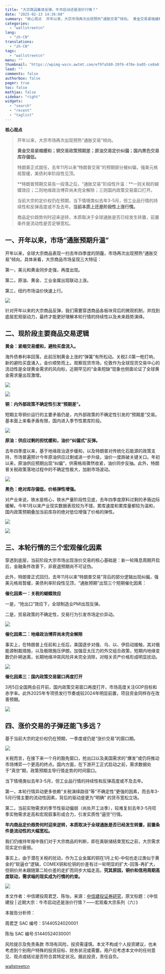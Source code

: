 ```yaml
---
title: "大宗商品集体反弹，牛市启动还是涨价行情？"
date: "2025-02-13 14:36:08"
summary: "核心观点  开年以来，大宗市场再次出现预热“通胀交易”倾向。 黄金交易紧缩缓和；铜交易政策预期差；原..."
categories:
  - "wallstreetcn"
lang:
  - "zh-CN"
translations:
  - "zh-CN"
tags:
  - "wallstreetcn"
menu: ""
thumbnail: "https://wpimg-wscn.awtmt.com/ef9fa580-20f6-478e-ba05-ce8a6f605df4.jpeg"
lead: ""
comments: false
authorbox: false
pager: true
toc: false
mathjax: false
sidebar: "right"
widgets:
  - "search"
  - "recent"
  - "taglist"
---
```


**核心观点**

> 开年以来，大宗市场再次出现预热“通胀交易”倾向。
> 
> **黄金交易紧缩缓和；铜交易政策预期差；原油交易定价纠偏；国内黑色交易库存偏低。**
> 
> 特朗普正式就任，去年11月以来“特朗普交易”的预期部分被纠偏，强美元格局暂缓，美债利率阶段性见顶。
> 
> **特朗普预期交易告一段落之后，“通胀交易”阶段性升温：**一则关税的蝴蝶效应；二则地缘政治博弈尚未完全解除；三则国内政策交易窗口打开。
> 
> 当前大宗的定价权仍在预期，当下情境类似去年3-5月，但工业品行情的持续性和反弹高度或不及去年。**当前本质上还是阶段性上涨行情。**
> 
> 商品定价趋势何时迎来逆转，本质取决于全球通胀是否已经发生转置，前置条件是流动性是否足够宽松。

一、开年以来，市场“通胀预期升温”
-----------------

开年以来，全球大宗商品表现一扫去年四季度的阴霾，市场再次出现预热“通胀交易”倾向。具体来看，大宗商品市场呈现三大特征：

第一，美元和黄金同步走强，再度出现。

第二，原油、黄金、工业金属出现联动上涨。

第三，纽约市场溢价快速上行。

![](https://mmbiz-qpic.wscn.net/mmbiz_png/9ns8I2LyRibpxibX6ibzXmMaia8qQ2n6HuQKTCBsm9DtgaMEyAoiamxuhpeLhQm9ZeDbDh2hicQvKE2pMScicfIIlofDA/640?wx_fmt=png&from=appmsg)

针对开年以来的大宗商品反弹，我们需要穿透商品各板块背后的微观机制，并找到底层宏观驱动力，最终才能更好理解本轮行情的持续性以及未来趋势演绎。

二、现阶段主要商品交易逻辑
-------------

**黄金：紧缩交易缓和，避险买盘流入。**

海外债券利率回落，此前压制黄金上涨的“弹簧”有所松动。关税2.0第一枪打响，新的避险买盘涌入，金价顺势而上。观察现货市场，伦敦作为全球现货交易中心的流动性是全球黄金需求的风向标，近期罕见的“金条短缺”现象也侧面论证了全球黄金需求量出现激增。

![](https://mmbiz-qpic.wscn.net/mmbiz_png/9ns8I2LyRibpxibX6ibzXmMaia8qQ2n6HuQKg2rL749liaexibiaLE1JDp6ibMWea2P6xHorK8qTPYib7szt2yzPeibYiccbg/640?wx_fmt=png&from=appmsg)

![](https://mmbiz-qpic.wscn.net/mmbiz_png/9ns8I2LyRibpxibX6ibzXmMaia8qQ2n6HuQKLSxQcfHXPXDrO7ob4ZAib8STkyZEA8icEGQzQAya9mx74wElh68RsPRw/640?wx_fmt=png&from=appmsg)

**铜：内外部政策不确定性引发“预期差”。**

短期主导铜价运行的主要矛盾仍是，内外部政策的不确定性引发的“预期差”交易。基本面上来看矛盾有限，国内进入季节性累库阶段。

![](https://mmbiz-qpic.wscn.net/mmbiz_png/9ns8I2LyRibpxibX6ibzXmMaia8qQ2n6HuQKgjMeWVskIJ4O3SqtG8rUKic1DvpcdthP2ILFLEkrKbVUx7ZHo54dDVA/640?wx_fmt=png&from=appmsg)

**原油：供应过剩的担忧缓和，油价“纠偏式”反弹。**

去年四季度以来，基于地缘政治逐步缓和，以及特朗普对传统化石能源的政策支持，市场普遍预计今年原油供应过剩或进一步升级，油价一度跌破关键关口。年初以来，原油供应预期出现“纠偏”，供需格局骤然收紧，油价同步反抽。此外，特朗普关税政策落地过程中的不确定性极大，加剧市场波动。

![](https://mmbiz-qpic.wscn.net/mmbiz_png/9ns8I2LyRibpxibX6ibzXmMaia8qQ2n6HuQKpM8RTkKYUky4NcicYVKvBb2F7729YPIiaINArGxEXvYmiciaygP7uXdibsA/640?wx_fmt=png&from=appmsg)

**黑色：绝对库存偏低，价格弹性增强。**

对产业来说，铁水是核心，铁水产量阶段性见底，去年四季度原料过剩的矛盾边际缓解。今年1月以来产业现实数据表现较为不错，累库速度和累库量都较为温和，国内政策预期叠加当前库存的绝对低位增强了价格的弹性。

![](https://mmbiz-qpic.wscn.net/mmbiz_png/9ns8I2LyRibpxibX6ibzXmMaia8qQ2n6HuQK8FbQsAdSlmFiaKlHSFadDf0ibgPe9e8nibw5lGHps4zDiaFnshOLdaNmYw/640?wx_fmt=png&from=appmsg)

![](https://mmbiz-qpic.wscn.net/mmbiz_png/9ns8I2LyRibpxibX6ibzXmMaia8qQ2n6HuQKyKPO2DeIUcQMYuWS4WT1db6k6jh8VDY6yAK9bIh4xyHrw5cszGQNUQ/640?wx_fmt=png&from=appmsg)

三、本轮行情的三个宏观催化因素
---------------

穿透到底层，当前阶段大宗市场出现涨价交易的核心基础是：新一轮降息周期开启后，金融条件改善下，非衰退预期尚不可证伪。

此外，特朗普正式回归，去年11月以来“特朗普交易”背后的部分逻辑出现纠偏，强美元格局暂缓，美债利率阶段性见顶，“通胀预期”出现三个短期催化因素：

**催化因素一：关税的蝴蝶效应**

一是，“抢出口”效应下，全球制造业PMI出现反弹。

二是，贸易政策的不确定性，交易行为引发市场定价异动。

![](https://mmbiz-qpic.wscn.net/mmbiz_png/9ns8I2LyRibpxibX6ibzXmMaia8qQ2n6HuQKcbzD5ah2hARDvTwiaJTzmDlgOkM8zibiboPywTQh6V8Rs530ibicfFYqAxA/640?wx_fmt=png&from=appmsg)

**催化因素二：地缘政治博弈尚未完全解除**

事实上，在特朗普上任前和上任后，美国逐步对俄、乌、以、伊启动接触，其对俄能源制裁措施，以及极限施压伊朗，加强亚太压力的外交组合政策，短期内地缘变数仍扑朔迷离，长期地缘冲突风险并未完全消除，对相关资产价格形成明显扰动。

![](https://mmbiz-qpic.wscn.net/mmbiz_png/9ns8I2LyRibpxibX6ibzXmMaia8qQ2n6HuQKnIyT25MOCTWRy8pWA7AxL0nlOG32BGTTcov6Ib4ftSy2yS5IX4IdPw/640?wx_fmt=png&from=appmsg)

**催化因素三：国内政策交易窗口再度打开**

3月5日全国两会召开前，国内政策交易窗口再度打开，市场高度关注GDP目标和赤字率。此外2025年专项债发行节奏或较2024年明显前置，项目资金同样存在改善预期。

![](https://mmbiz-qpic.wscn.net/mmbiz_png/9ns8I2LyRibpxibX6ibzXmMaia8qQ2n6HuQK8SQJlJ43ArwtDcayuJic6DEoojcZ5qZusO2DXKTHiaH65dvqZB1cCjHA/640?wx_fmt=png&from=appmsg)

四、涨价交易的子弹还能飞多远？
---------------

基于当前大宗的定价权仍在预期，一季度或仍是“涨价交易”的窗口期。

![](https://mmbiz-qpic.wscn.net/mmbiz_png/9ns8I2LyRibpxibX6ibzXmMaia8qQ2n6HuQKXvWEdtmV6ZqaSibSXVZ77krOk6MzheVDpIljnad2uUlyIrdXcL8HSyA/640?wx_fmt=png&from=appmsg)

关税而言，在接下来一个月的豁免窗口，抢出口以及美国需求的“爆发”或仍将推动市场博弈一个更高的终点。国内方面，在下游开工正式启动之前，需求数据处于“真空”期，政策预期主导行情走势的时间窗口。

当下情境类似去年3-5月，但工业品行情的持续性和反弹高度或不及去年。

第一，本轮行情异动更多依赖“关税演绎路径”等“不确定性”更强的因素，而去年3-5月行情主要的流动性因素，背后的驱动是更为“明确” 的货币宽松立场。

第二，当前实物需求的季节性驱动偏弱（尚处开工淡季），较难复刻去年3-5月旺季实物需求走高和宏观叙事形成合力，引发实质性“逼空”行情。

**年内商品定价趋势何时迎来逆转，本质取决于全球通胀是否已经发生转置，前置条件是流动性的大幅宽松。**

我们仍维持年报中我们对于大宗商品的判断，即在美联储结束宽松之前，大宗需求现实定价疲弱。

事实上，由于潜在关税的扰动，作为工业金属的铜在1月上旬-中旬也走过类似于黄金的“软逼仓”逻辑，COMEX铜和伦铜的价差有过一轮明显的扩大-回落-再扩大，但铜价并未跟随第二轮价差的走扩而同步大幅走高。**究其原因，铜价和信用周期高度联动，需求端的现实成为行情的约束。**

![](https://mmbiz-qpic.wscn.net/mmbiz_png/9ns8I2LyRibpxibX6ibzXmMaia8qQ2n6HuQKdoY9KmOXXH3uyWM3QficINwbvBEIqiaicvqKg970QxGjRhkwF6BCZSTMg/640?wx_fmt=png&from=appmsg)

本文作者：中信建投周君芝、陈怡，来源：[中信建投证券研究](https://mp.weixin.qq.com/s?__biz=Mzg3ODUyMTkzMA==&mid=2247527069&idx=1&sn=f2646d0f08dcbc2f8b7f4a1532dbb318&chksm=ce7a8322ad5f63b1d5116d83217ed43e58f53cdaa97d76cb284e564e684db288f7c34e3eb803&mpshare=1&scene=23&srcid=021368cYpyKYF3oYIy3z9IVJ&sharer_shareinfo=e384fc137c21f9ddd085397c74e84416&sharer_shareinfo_first=e384fc137c21f9ddd085397c74e84416#rd)，原文标题：《中信建投 | 近期大宗：牛市启动还是涨价行情？——宏观看大宗系列（六）》

本报告分析师：

周君芝 SAC 编号：S1440524020001

陈怡 SAC 编号:S1440524030001 

风险提示及免责条款
市场有风险，投资需谨慎。本文不构成个人投资建议，也未考虑到个别用户特殊的投资目标、财务状况或需要。用户应考虑本文中的任何意见、观点或结论是否符合其特定状况。据此投资，责任自负。

[wallstreetcn](https://wallstreetcn.com/articles/3741011)
